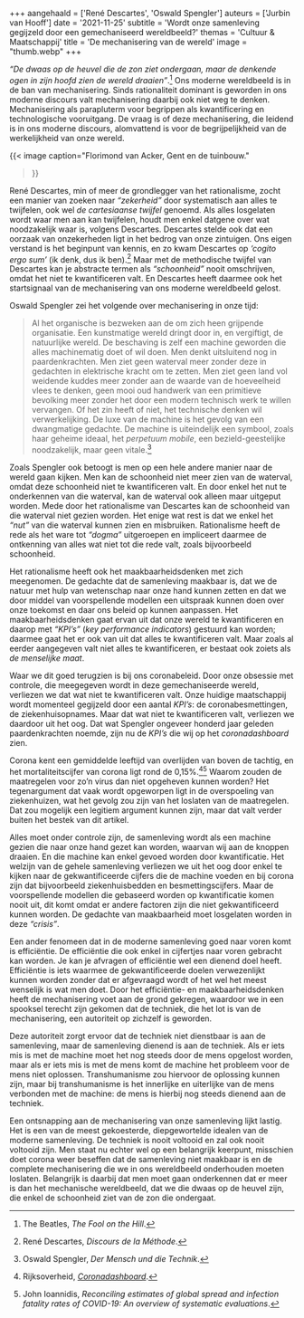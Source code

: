 +++
aangehaald = ['René Descartes', 'Oswald Spengler']
auteurs = ['Jurbin van Hooff']
date = '2021-11-25'
subtitle = 'Wordt onze samenleving gegijzeld door een gemechaniseerd wereldbeeld?'
themas = 'Cultuur & Maatschappij'
title = 'De mechanisering van de wereld'
image = "thumb.webp"
+++


_“De dwaas op de heuvel die de zon ziet ondergaan, maar de denkende ogen in zijn hoofd zien de wereld draaien”_.[^1] Ons moderne wereldbeeld is in de ban van mechanisering. Sinds rationaliteit dominant is geworden in ons moderne discours valt mechanisering daarbij ook niet weg te denken. Mechanisering als parapluterm voor begrippen als kwantificering en technologische vooruitgang. De vraag is of deze mechanisering, die leidend is in ons moderne discours, alomvattend is voor de begrijpelijkheid van de werkelijkheid van onze wereld. 

{{< image
	caption="Florimond van Acker, Gent en de tuinbouw."
>}}

René Descartes, min of meer de grondlegger van het rationalisme, zocht een manier van zoeken naar _“zekerheid”_ door systematisch aan alles te twijfelen, ook wel _de cartesiaanse twijfel_ genoemd. Als alles losgelaten wordt waar men aan kan twijfelen, houdt men enkel datgene over wat noodzakelijk waar is, volgens Descartes. Descartes stelde ook dat een oorzaak van onzekerheden ligt in het bedrog van onze zintuigen. Ons eigen verstand is het beginpunt van kennis, en zo kwam Descartes op _‘cogito ergo sum’_ (ik denk, dus ik ben).[^2] Maar met de methodische twijfel van Descartes kan je abstracte termen als _“schoonheid”_ nooit omschrijven, omdat het niet te kwantificeren valt. En Descartes heeft daarmee ook het startsignaal van de mechanisering van ons moderne wereldbeeld gelost. 

Oswald Spengler zei het volgende over mechanisering in onze tijd:

>Al het organische is bezweken aan de om zich heen grijpende organisatie. Een kunstmatige wereld dringt door in, en vergiftigt, de natuurlijke wereld. De beschaving is zelf een machine geworden die alles machinematig doet of wil doen. Men denkt uitsluitend nog in paardenkrachten. Men ziet geen waterval meer zonder deze in gedachten in elektrische kracht om te zetten. Men ziet geen land vol weidende kuddes meer zonder aan de waarde van de hoeveelheid vlees te denken, geen mooi oud handwerk van een primitieve bevolking meer zonder het door een modern technisch werk te willen vervangen. Of het zin heeft of niet, het technische denken wil verwerkelijking. De luxe van de machine is het gevolg van een dwangmatige gedachte. De machine is uiteindelijk een symbool, zoals haar geheime ideaal, het _perpetuum mobile_, een bezield-geestelijke noodzakelijk, maar geen vitale.[^3]

Zoals Spengler ook betoogt is men op een hele andere manier naar de wereld gaan kijken. Men kan de schoonheid niet meer zien van de waterval, omdat deze schoonheid niet te kwantificeren valt. En door enkel het nut te onderkennen van die waterval, kan de waterval ook alleen maar uitgeput worden. Mede door het rationalisme van Descartes kan de schoonheid van die waterval niet gezien worden. Het enige wat rest is dat we enkel het _“nut”_ van die waterval kunnen zien en misbruiken. Rationalisme heeft de rede als het ware tot _“dogma”_ uitgeroepen en impliceert daarmee de ontkenning van alles wat niet tot die rede valt, zoals bijvoorbeeld schoonheid.

Het rationalisme heeft ook het maakbaarheidsdenken met zich meegenomen. De gedachte dat de samenleving maakbaar is, dat we de natuur met hulp van wetenschap naar onze hand kunnen zetten en dat we door middel van voorspellende modellen een uitspraak kunnen doen over onze toekomst en daar ons beleid op kunnen aanpassen. Het maakbaarheidsdenken gaat ervan uit dat onze wereld te kwantificeren en daarop met _“KPI’s”_ (_key performance indicators_) gestuurd kan worden; daarmee gaat het er ook van uit dat alles te kwantificeren valt. Maar zoals al eerder aangegeven valt niet alles te kwantificeren, er bestaat ook zoiets als _de menselijke maat_. 

Waar we dit goed terugzien is bij ons coronabeleid. Door onze obsessie met controle, die meegegeven wordt in deze gemechaniseerde wereld, verliezen we dat wat niet te kwantificeren valt. Onze huidige maatschappij wordt momenteel gegijzeld door een aantal _KPI’s_: de coronabesmettingen, de ziekenhuisopnames. Maar dat wat niet te kwantificeren valt, verliezen we daardoor uit het oog. Dat wat Spengler ongeveer honderd jaar geleden paardenkrachten noemde, zijn nu de _KPI’s_ die wij op het _coronadashboard_ zien.

Corona kent een gemiddelde leeftijd van overlijden van boven de tachtig, en het mortaliteitscijfer van corona ligt rond de 0,15%.[^4][^5] Waarom zouden de maatregelen voor zo’n virus dan niet opgeheven kunnen worden? Het tegenargument dat vaak wordt opgeworpen ligt in de overspoeling van ziekenhuizen, wat het gevolg zou zijn van het loslaten van de maatregelen. Dat zou mogelijk een legitiem argument kunnen zijn, maar dat valt verder buiten het bestek van dit artikel.

Alles moet onder controle zijn, de samenleving wordt als een machine gezien die naar onze hand gezet kan worden, waarvan wij aan de knoppen draaien. En die machine kan enkel gevoed worden door kwantificatie. Het welzijn van de gehele samenleving verliezen we uit het oog door enkel te kijken naar de gekwantificeerde cijfers die de machine voeden en bij corona zijn dat bijvoorbeeld ziekenhuisbedden en besmettingscijfers. Maar de voorspellende modellen die gebaseerd worden op kwantificatie komen nooit uit, dit komt omdat er andere factoren zijn die niet gekwantificeerd kunnen worden. De gedachte van maakbaarheid moet losgelaten worden in deze _“crisis”_.

Een ander fenomeen dat in de moderne samenleving goed naar voren komt is efficiëntie. De efficiëntie die ook enkel in cijfertjes naar voren gebracht kan worden. Je kan je afvragen of efficiëntie wel een dienend doel heeft. Efficiëntie is iets waarmee de gekwantificeerde doelen verwezenlijkt kunnen worden zonder dat er afgevraagd wordt of het wel het meest wenselijk is wat men doet. Door het efficiëntie- en maakbaarheidsdenken heeft de mechanisering voet aan de grond gekregen, waardoor we in een spooksel terecht zijn gekomen dat de techniek, die het lot is van de mechanisering, een autoriteit op zichzelf is geworden. 

Deze autoriteit zorgt ervoor dat de techniek niet dienstbaar is aan de samenleving, maar de samenleving dienend is aan de techniek. Als er iets mis is met de machine moet het nog steeds door de mens opgelost worden, maar als er iets mis is met de mens komt de machine het probleem voor de mens niet oplossen. Transhumanisme zou hiervoor de oplossing kunnen zijn, maar bij transhumanisme is het innerlijke en uiterlijke van de mens verbonden met de machine: de mens is hierbij nog steeds dienend aan de techniek.

Een ontsnapping aan de mechanisering van onze samenleving lijkt lastig. Het is een van de meest gekoesterde, diepgewortelde idealen van de moderne samenleving. De techniek is nooit voltooid en zal ook nooit voltooid zijn. Men staat nu echter wel op een belangrijk keerpunt, misschien doet corona weer beseffen dat de samenleving niet maakbaar is en de complete mechanisering die we in ons wereldbeeld onderhouden moeten loslaten. Belangrijk is daarbij dat men moet gaan onderkennen dat er meer is dan het mechanische wereldbeeld, dat we die dwaas op de heuvel zijn, die enkel de schoonheid ziet van de zon die ondergaat.


[^1]: The Beatles, _The Fool on the Hill_.
[^2]: René Descartes, _Discours de la Méthode_.
[^3]: Oswald Spengler, _Der Mensch und die Technik_.
[^4]: Rijksoverheid, _[Coronadashboard](https://coronadashboard.rijksoverheid.nl/landelijk/sterfte)_.
[^5]: John Ioannidis, _Reconciling estimates of global spread and infection fatality rates of COVID-19: An overview of systematic evaluations_.
